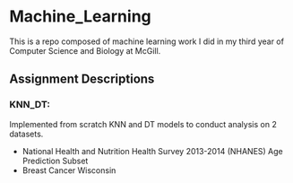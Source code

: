# Machine_Learning
This is a repo composed of machine learning work I did in my third year of Computer Science and Biology at McGill. 

## Assignment Descriptions

### KNN_DT:
Implemented from scratch KNN and DT models to conduct analysis on 2 datasets.
- National Health and Nutrition Health Survey 2013-2014 (NHANES) Age Prediction Subset
- Breast Cancer Wisconsin

### 
